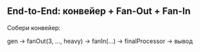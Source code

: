 ## End-to-End: конвейер + Fan-Out + Fan-In

Собери конвейер: 

gen →
fanOut(3, …, heavy) →
fanIn(…) →
finalProcessor → вывод
